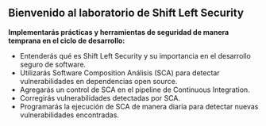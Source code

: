 ## Bienvenido al laboratorio de Shift Left Security

**Implementarás prácticas y herramientas de seguridad de manera temprana en el ciclo de desarrollo:**

- Entenderás qué es Shift Left Security y su importancia en el desarrollo seguro de software.
- Utilizarás Software Composition Análisis (SCA) para detectar vulnerabilidades en dependencias open source.
- Agregarás un control de SCA en el pipeline de Continuous Integration.
- Corregirás vulnerabilidades detectadas por SCA.
- Programarás la ejecución de SCA de manera diaria para detectar nuevas vulnerabilidades encontradas.